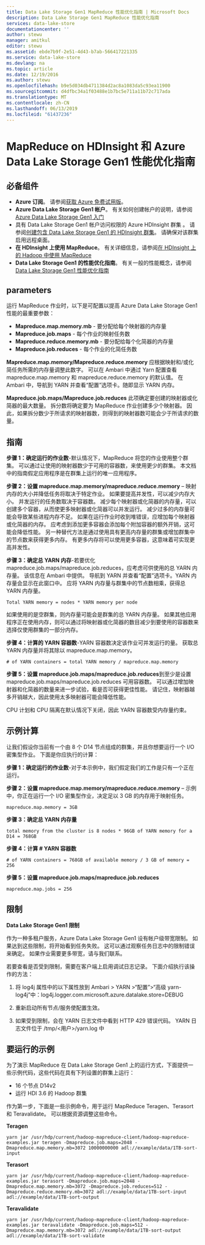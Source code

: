 ```yaml
---
title: Data Lake Storage Gen1 MapReduce 性能优化指南 | Microsoft Docs
description: Data Lake Storage Gen1 MapReduce 性能优化指南
services: data-lake-store
documentationcenter: ''
author: stewu
manager: amitkul
editor: stewu
ms.assetid: ebde7b9f-2e51-4d43-b7ab-566417221335
ms.service: data-lake-store
ms.devlang: na
ms.topic: article
ms.date: 12/19/2016
ms.author: stewu
ms.openlocfilehash: b9e5d034db4711384d2ac8a1083da5c93ea11900
ms.sourcegitcommit: d4dfbc34a1f03488e1b7bc5e711a11b72c717ada
ms.translationtype: MT
ms.contentlocale: zh-CN
ms.lasthandoff: 06/13/2019
ms.locfileid: "61437236"
---
```

# <a name="performance-tuning-guidance-for-mapreduce-on-hdinsight-and-azure-data-lake-storage-gen1"></a>MapReduce on HDInsight 和 Azure Data Lake Storage Gen1 性能优化指南

## <a name="prerequisites"></a>必备组件

* **Azure 订阅**。 请参阅[获取 Azure 免费试用版](https://azure.microsoft.com/pricing/free-trial/)。
* **Azure Data Lake Storage Gen1 帐户**。 有关如何创建帐户的说明，请参阅 [Azure Data Lake Storage Gen1 入门](data-lake-store-get-started-portal.md)
* 具有 Data Lake Storage Gen1 帐户访问权限的 Azure HDInsight 群集  。 请参阅[创建包含 Data Lake Storage Gen1 的 HDInsight 群集](data-lake-store-hdinsight-hadoop-use-portal.md)。 请确保对该群集启用远程桌面。
* **在 HDInsight 上使用 MapReduce**。  有关详细信息，请参阅[在 HDInsight 上的 Hadoop 中使用 MapReduce](https://docs.microsoft.com/azure/hdinsight/hdinsight-use-mapreduce)
* **Data Lake Storage Gen1 的性能优化指南**。  有关一般的性能概念，请参阅 [Data Lake Storage Gen1 性能优化指南](https://docs.microsoft.com/azure/data-lake-store/data-lake-store-performance-tuning-guidance)

## <a name="parameters"></a>parameters

运行 MapReduce 作业时，以下是可配置以提高 Azure Data Lake Storage Gen1 性能的最重要参数：

* **Mapreduce.map.memory.mb** - 要分配给每个映射器的内存量
* **Mapreduce.job.maps** - 每个作业的映射任务数
* **Mapreduce.reduce.memory.mb** - 要分配给每个化简器的内存量
* **Mapreduce.job.reduces** - 每个作业的化简任务数

**Mapreduce.map.memory/Mapreduce.reduce.memory** 应根据映射和/或化简任务所需的内存量调整此数字。  可以在 Ambari 中通过 Yarn 配置查看 mapreduce.map.memory 和 mapreduce.reduce.memory 的默认值。  在 Ambari 中，导航到 YARN 并查看“配置”选项卡。随即显示 YARN 内存。  

**Mapreduce.job.maps/Mapreduce.job.reduces** 此项确定要创建的映射器或化简器的最大数量。  拆分数将确定要为 MapReduce 作业创建多少个映射器。  因此，如果拆分数少于所请求的映射器数，则得到的映射器数可能会少于所请求的数量。       

## <a name="guidance"></a>指南

**步骤 1：确定运行的作业数**-默认情况下，MapReduce 将您的作业使用整个群集。  可以通过让使用的映射器数少于可用的容器数，来使用更少的群集。  本文档中的指南假定应用程序是在群集上运行的唯一应用程序。      

**步骤 2：设置 mapreduce.map.memory/mapreduce.reduce.memory** – 映射内存的大小并降低任务将取决于特定作业。  如果要提高并发性，可以减少内存大小。  并发运行的任务数取决于容器数。  减少每个映射器或化简器的内存量，可以创建多个容器，从而使更多映射器或化简器可以并发运行。  减少过多的内存量可能会导致某些进程内存不足。  如果在运行作业时收到堆错误，应增加每个映射器或化简器的内存。  应考虑到添加更多容器会添加每个附加容器的额外开销，这可能会降低性能。  另一种替代方法是通过使用具有更高内存量的群集或增加群集中的节点数来获得更多内存。  有更多内存将可以使用更多容器，这意味着可实现更高并发性。  

**步骤 3：确定总 YARN 内存**-若要优化 mapreduce.job.maps/mapreduce.job.reduces，应考虑可供使用的总 YARN 内存量。  该信息在 Ambari 中提供。  导航到 YARN 并查看“配置”选项卡。YARN 内存量会显示在此窗口中。  应将 YARN 内存量与群集中的节点数相乘，获得总 YARN 内存量。

    Total YARN memory = nodes * YARN memory per node
如果使用的是空群集，则内存量可能会是群集的总 YARN 内存量。  如果其他应用程序正在使用内存，则可以通过将映射器或化简器的数目减少到要使用的容器数来选择仅使用群集的一部分内存。  

**步骤 4：计算的 YARN 容器数**-YARN 容器数决定该作业可并发运行的量。  获取总 YARN 内存量并将其除以 mapreduce.map.memory。  

    # of YARN containers = total YARN memory / mapreduce.map.memory

**步骤 5：设置 mapreduce.job.maps/mapreduce.job.reduces**到至少是设置 mapreduce.job.maps/mapreduce.job.reduces 可用容器数。  可以通过增加映射器和化简器的数量来进一步试验，看是否可获得更佳性能。  请记住，映射器越多开销越大，因此使用太多映射器可能会降低性能。  

CPU 计划和 CPU 隔离在默认情况下关闭，因此 YARN 容器数受内存量约束。

## <a name="example-calculation"></a>示例计算

让我们假设你当前有一个由 8 个 D14 节点组成的群集，并且你想要运行一个 I/O 密集型作业。  下面是你应执行的计算：

**步骤 1：确定运行的作业数**-对于本示例中，我们假定我们的工作是只有一个正在运行。  

**步骤 2：设置 mapreduce.map.memory/mapreduce.reduce.memory** – 示例中，你正在运行一个 I/O 密集型作业，决定足以 3 GB 的内存用于映射任务。

    mapreduce.map.memory = 3GB
**步骤 3：确定总 YARN 内存量**

    total memory from the cluster is 8 nodes * 96GB of YARN memory for a D14 = 768GB
**步骤 4：计算 # YARN 容器数**

    # of YARN containers = 768GB of available memory / 3 GB of memory =   256

**步骤 5：设置 mapreduce.job.maps/mapreduce.job.reduces**

    mapreduce.map.jobs = 256

## <a name="limitations"></a>限制

**Data Lake Storage Gen1 限制**

作为一种多租户服务，Azure Data Lake Storage Gen1 设有帐户级带宽限制。  如果达到这些限制，将开始看到任务失败。 这可以通过观察任务日志中的限制错误来确定。  如果作业需要更多带宽，请与我们联系。   

若要查看是否受到限制，需要在客户端上启用调试日志记录。 下面介绍执行该操作的方法：

1. 将 log4j 属性中的以下属性放到 Ambari > YARN >“配置”>“高级 yarn-log4j”中：log4j.logger.com.microsoft.azure.datalake.store=DEBUG

2. 重新启动所有节点/服务使配置生效。

3. 如果受到限制，会在 YARN 日志文件中看到 HTTP 429 错误代码。 YARN 日志文件位于 /tmp/&lt;用户&gt;/yarn.log 中

## <a name="examples-to-run"></a>要运行的示例

为了演示 MapReduce 在 Data Lake Storage Gen1 上的运行方式，下面提供一些示例代码，这些代码在具有下列设置的群集上运行：

* 16 个节点 D14v2
* 运行 HDI 3.6 的 Hadoop 群集

作为第一步，下面是一些示例命令，用于运行 MapReduce Teragen、Terasort 和 Teravalidate。  可以根据资源调整这些命令。

**Teragen**

    yarn jar /usr/hdp/current/hadoop-mapreduce-client/hadoop-mapreduce-examples.jar teragen -Dmapreduce.job.maps=2048 -Dmapreduce.map.memory.mb=3072 10000000000 adl://example/data/1TB-sort-input

**Terasort**

    yarn jar /usr/hdp/current/hadoop-mapreduce-client/hadoop-mapreduce-examples.jar terasort -Dmapreduce.job.maps=2048 -Dmapreduce.map.memory.mb=3072 -Dmapreduce.job.reduces=512 -Dmapreduce.reduce.memory.mb=3072 adl://example/data/1TB-sort-input adl://example/data/1TB-sort-output

**Teravalidate**

    yarn jar /usr/hdp/current/hadoop-mapreduce-client/hadoop-mapreduce-examples.jar teravalidate -Dmapreduce.job.maps=512 -Dmapreduce.map.memory.mb=3072 adl://example/data/1TB-sort-output adl://example/data/1TB-sort-validate
